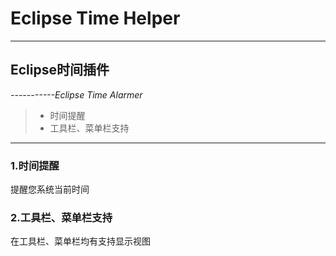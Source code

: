 # Eclipse Time Helper

------

## **Eclipse时间插件** 
*-----------Eclipse Time Alarmer*


> * 时间提醒
> * 工具栏、菜单栏支持

---

### **1.时间提醒**

提醒您系统当前时间 

### **2.工具栏、菜单栏支持**

在工具栏、菜单栏均有支持显示视图

